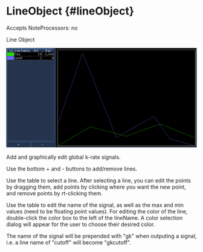 LineObject {#lineObject}
==========

Accepts NoteProcessors: no

Line Object

![Line Object](images/lineObject.png)

Add and graphically edit global k-rate signals.

Use the bottom + and - buttons to add/remove lines.

Use the table to select a line. After selecting a line, you can edit the
points by dragging them, add points by clicking where you want the new
point, and remove points by rt-clicking them.

Use the table to edit the name of the signal, as well as the max and min
values (need to be floating point values). For editing the color of the
line, double-click the color box to the left of the lineName. A color
selection dialog will appear for the user to choose their desired color.

The name of the signal will be prepended with \"gk\" when outputing a
signal, i.e. a line name of \"cutoff\" will become \"gkcutoff\".
